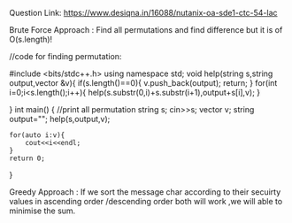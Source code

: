 Question Link: https://www.desiqna.in/16088/nutanix-oa-sde1-ctc-54-lac


Brute Force Approach : Find all permutations and find difference but it is of O(s.length)!

//code for finding permutation:

#include <bits/stdc++.h>
using namespace std;
void help(string s,string output,vector<string> &v){
    if(s.length()==0){
        v.push_back(output);
        return;
    }
    for(int i=0;i<s.length();i++){
        help(s.substr(0,i)+s.substr(i+1),output+s[i],v);
    }
    
}
int main() {
    //print all permutation
    string s;
    cin>>s;
    vector<string> v;
    string output="";
    help(s,output,v);
    
    for(auto i:v){
        cout<<i<<endl;
    }
    return 0;
}

Greedy Approach : If we sort the message char according to their secuirty values in ascending order /descending order both will work ,we will able to minimise the sum.
